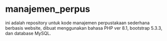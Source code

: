 # manajemen_perpus
ini adalah repository untuk kode manajemen perpustakaan sederhana berbasis website, dibuat menggunakan bahasa PHP ver 8.1, bootstrap 5.3.3, dan database MySQL.
